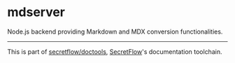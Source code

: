 # mdserver

Node.js backend providing Markdown and MDX conversion functionalities.

---

This is part of [secretflow/doctools], [SecretFlow]'s documentation toolchain.

[secretflow/doctools]: https://github.com/secretflow/doctools
[SecretFlow]: https://secretflow.org.cn/
